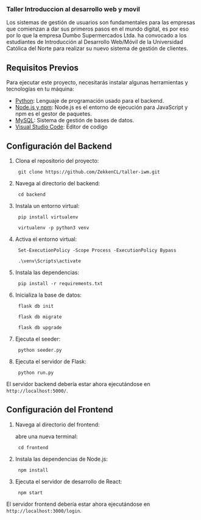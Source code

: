 ### Taller Introduccion al desarrollo web y movil

Los sistemas de gestión de usuarios son fundamentales para las empresas que comienzan a dar sus primeros pasos en el mundo digital, es por eso por lo que la empresa Dumbo Supermercados Ltda. ha convocado a los estudiantes de Introducción al Desarrollo Web/Móvil de la Universidad Católica del Norte para realizar su nuevo sistema de gestión de clientes.

## Requisitos Previos

Para ejecutar este proyecto, necesitarás instalar algunas herramientas y tecnologías en tu máquina:

- [Python](https://www.python.org/downloads/): Lenguaje de programación usado para el backend.
- [Node.js y npm](https://nodejs.org/en/download/): Node.js es el entorno de ejecución para JavaScript y npm es el gestor de paquetes.
- [MySQL](https://dev.mysql.com/downloads/installer/): Sistema de gestión de bases de datos.
- [Visual Studio Code](https://code.visualstudio.com/download): Editor de codigo

## Configuración del Backend

1. Clona el repositorio del proyecto:

        git clone https://github.com/ZekkenCL/taller-iwm.git

2. Navega al directorio del backend:

        cd backend

3. Instala un entorno virtual:

        pip install virtualenv

        virtualenv -p python3 venv

4. Activa el entorno virtual:

        Set-ExecutionPolicy -Scope Process -ExecutionPolicy Bypass

        .\venv\Scripts\activate

5. Instala las dependencias:

        pip install -r requirements.txt

6. Inicializa la base de datos:

        flask db init

        flask db migrate

        flask db upgrade

7. Ejecuta el seeder:

        python seeder.py

8. Ejecuta el servidor de Flask:

        python run.py

El servidor backend debería estar ahora ejecutándose en `http://localhost:5000/`.

## Configuración del Frontend

1. Navega al directorio del frontend:

    abre una nueva terminal:

        cd frontend

2. Instala las dependencias de Node.js:

        npm install

3. Ejecuta el servidor de desarrollo de React:

        npm start

El servidor frontend debería estar ahora ejecutándose en `http://localhost:3000/login`.


    




